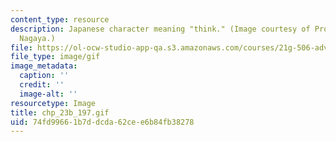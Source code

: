 ```yaml
---
content_type: resource
description: Japanese character meaning "think." (Image courtesy of Prof. Yoshimi
  Nagaya.)
file: https://ol-ocw-studio-app-qa.s3.amazonaws.com/courses/21g-506-advanced-japanese-ii-spring-2005/74fd99661b7ddcda62cee6b84fb38278_chp_23b_197.gif
file_type: image/gif
image_metadata:
  caption: ''
  credit: ''
  image-alt: ''
resourcetype: Image
title: chp_23b_197.gif
uid: 74fd9966-1b7d-dcda-62ce-e6b84fb38278
---
```

